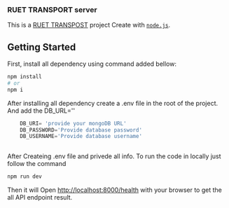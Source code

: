 ### RUET TRANSPORT server

This is a [RUET TRANSPOST]('') project Create with [`node.js`](https://nextjs.org/).

## Getting Started

First, install all dependency using command added bellow:

```bash
npm install
# or
npm i
```
After installing all dependency create a .env file in the root of the project. And add the DB_URL=''

```javascript
    DB_URI= 'provide your mongoDB URL'
    DB_PASSWORD='Provide database password'
    DB_USERNAME='Provide database username'
    

```

After Createing .env file and privede all info. To run the code in locally just follow the command

```bash
npm run dev
```


Then it will Open [http://localhost:8000/health](http://localhost:8000/health) with your browser to get the all API endpoint result.
